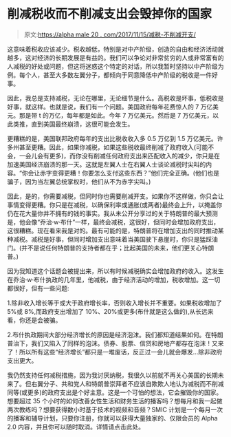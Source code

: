 # 削减税收而不削减支出会毁掉你的国家

> 原文:[https://alpha male 20 . com/2017/11/15/减税-不削减开支/](https://alphamale20.com/2017/11/15/cutting-taxes-without-cutting-spending/)

这意味着税收应该减少。税收越低，特别是对中产阶级，创造的自由和经济活动就越多，这对经济的长期发展是有益的。我们可以争论对非常贫穷的人或非常富有的人减税的好处或问题，但这将迷惑这个特定的对话，所以我暂时坚持以中产阶级为例。每个人，甚至大多数左翼分子，都倾向于同意降低中产阶级的税收是一件好事。

因此，我总是支持减税，无论在哪里，无论细节是什么。高税收是坏事，低税收是好事，就这样。也就是说，我们有一个问题。美国政府每年花费惊人的 7 万亿美元。那是带 t 的万亿，每年都是如此。今年 7 万亿美元。然后是 7 万亿美元，以此类推，直到美国最终崩溃，这很可能会发生。

更糟糕的是，美国联邦政府每年的支出比税收收入多 0.5 万亿到 1.5 万亿美元。许多州甚至更糟。因此，如果你减税，如果这些税收最终削减了政府收入(可能不会，一会儿会有更多)，而你没有削减任何政府支出来匹配收入的减少，你只是在加速美国经济崩溃的那一天。这就是左翼人士在右翼人士谈论减税时尖叫的内容。“你会让赤字变得更糟！你要怎么支付这些东西？”他们完全正确。(他们也是骗子，因为当左翼总统掌权时，他们从不为赤字尖叫。)

因此，是的，你需要减税，但同时你也需要削减开支。如果你不这样做，你只会让事情变得更糟。你只是在减税，以确保利率或通胀(或两者)最终会上升，以掩盖你仍在花大量你并不拥有的钱的事实。我从未公开分享过的关于特朗普的最大预测是，他会像“乔治·w·布什”一样，最终会减税，这很好，但同时会增加政府支出，这很糟糕。现在看来我是对的。最有可能的是，特朗普将在增加支出的同时推动某种减税。减税是好事，但同时增加支出意味着当美国驶下悬崖时，你只是猛踩油门。(并不是说任何特朗普的支持者都在乎；比起美国的未来，他们更关心特朗普。)

因为我知道这个话题会被提出来，所以有时候减税确实会增加政府的收入。这发生在乔治·w·布什执政的几年里，他减税，由于经济活动的增加，税收增加。这一切都很好，但有一些问题:

1.除非收入增长等于或大于政府增长率，否则收入增长并不重要。如果税收增加了 5%或 8%,而政府支出增加了 10%、20%或更多(布什就是这么做的),从长远来看，你还是会被骗。

2.布什执政期间大部分经济增长的原因是经济泡沫。我们都知道结果如何。在特朗普治下，我们又陷入了同样的泡沫。债券、股票、信贷和房地产都存在泡沫！又来了！所以所有这些“经济增长”都只是一堆废话，反正过一会儿就会爆发...除非政府支出更大。

我仍然支持任何减税措施，因为我讨厌纳税，我很久以前就不再关心美国的长期未来了。但右翼分子、共和党人和特朗普崇拜者不应该自欺欺人地认为减税而不削减同等(或更多)的政府支出是个好主意。这是一个可怕的想法，它会摧毁你的国家。想要超过 35 个小时的如何改善女性生活和财务生活的播客吗？想每月和我一起做两次教练吗？想要获得数小时基于技术的视频和音频？SMIC 计划是一个每月一次的播客和辅导计划，只要你注册，你就可以获得大量独家的、仅限会员的 Alpha 2.0 内容，并且你可以随时取消。详情请点击此处。